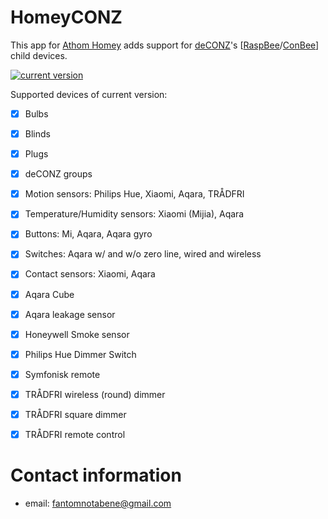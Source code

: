 # HomeyCONZ

This app for [Athom Homey](https://homey.app/en-us/) adds support for [deCONZ](https://www.dresden-elektronik.de/funk/software/deconz.html)'s [[RaspBee](https://www.phoscon.de/en/raspbee)/[ConBee](https://www.phoscon.de/en/conbee)] child devices.

[![current version](https://img.shields.io/badge/version-0.13.0-<COLOR>.svg)](https://shields.io/)

Supported devices of current version:

- [x] Bulbs
- [x] Blinds
- [x] Plugs
- [x] deCONZ groups
- [x] Motion sensors: Philips Hue, Xiaomi, Aqara, TRÅDFRI
- [x] Temperature/Humidity sensors: Xiaomi (Mijia), Aqara
- [x] Buttons: Mi, Aqara, Aqara gyro
- [x] Switches: Aqara w/ and w/o zero line, wired and wireless
- [x] Contact sensors: Xiaomi, Aqara

- [x] Aqara Cube
- [x] Aqara leakage sensor
- [x] Honeywell Smoke sensor
- [x] Philips Hue Dimmer Switch
- [x] Symfonisk remote 
- [x] TRÅDFRI wireless (round) dimmer
- [x] TRÅDFRI square dimmer
- [x] TRÅDFRI remote control

# Contact information

- email: [fantomnotabene@gmail.com](mailto:fantomnotabene@gmail.com)
